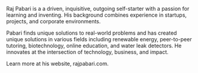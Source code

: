 Raj Pabari is a a driven, inquisitive, outgoing self-starter with a passion for learning and inventing. His background combines experience in startups, projects, and corporate environments.

Pabari finds unique solutions to real-world problems and has created unique solutions in various fields including renewable energy, peer-to-peer tutoring, biotechnology, online education, and water leak detectors. He innovates at the intersection of technology, business, and impact.

Learn more at his website, rajpabari.com. 
